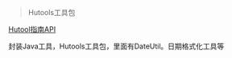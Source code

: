 > Hutools工具包

[Hutool指南API](https://juejin.cn/post/6844903962265518093)

封装Java工具，Hutools工具包，里面有DateUtil。日期格式化工具等








